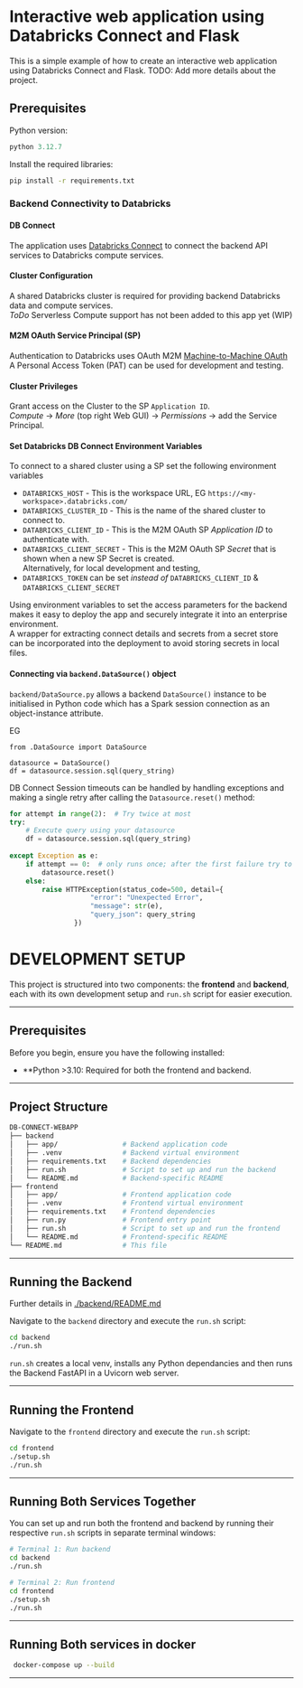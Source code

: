 # Interactive web application using Databricks Connect and Flask
This is a simple example of how to create an interactive web application using Databricks Connect and Flask.
TODO: Add more details about the project.

## Prerequisites

Python version:
```python
python 3.12.7
```

Install the required libraries:
```bash
pip install -r requirements.txt
```

### Backend Connectivity to Databricks
#### DB Connect ####  
The application uses [Databricks Connect](https://docs.databricks.com/en/dev-tools/databricks-connect/index.html) to connect the backend API services to Databricks compute services.

#### Cluster Configuration ####
A shared Databricks cluster is required for providing backend Databricks data and compute services.  
*ToDo* Serverless Compute support has not been added to this app yet (WIP)

#### M2M OAuth Service Principal (SP) #### 
Authentication to Databricks uses OAuth M2M  [Machine-to-Machine OAuth](https://docs.databricks.com/en/dev-tools/auth/oauth-m2m.html)  
A Personal Access Token (PAT) can be used for development and testing. 

#### Cluster Privileges 
Grant access on the Cluster to the SP `Application ID`.  
*Compute* -> *More* (top right Web GUI) -> *Permissions* -> add the Service Principal.

#### Set Databricks DB Connect Environment Variables
To connect to a shared cluster using a SP set the following environment variables
+ `DATABRICKS_HOST`  - This is the workspace URL, EG `https://<my-workspace>.databricks.com/`  
+ `DATABRICKS_CLUSTER_ID` - This is the name of the shared cluster to connect to.  
+ `DATABRICKS_CLIENT_ID` - This is the M2M OAuth SP *Application ID* to authenticate with.    
+ `DATABRICKS_CLIENT_SECRET` - This is the M2M OAuth SP *Secret* that is shown when a new SP Secret is created.  
Alternatively, for local development and testing, 
+ `DATABRICKS_TOKEN` can be set *instead of* `DATABRICKS_CLIENT_ID` & `DATABRICKS_CLIENT_SECRET`

Using environment variables to set the access parameters for the backend makes it easy to deploy the app and securely integrate it into an enterprise environment.  
A wrapper for extracting connect details and secrets from a secret store can be incorporated into the deployment to avoid storing secrets in local files.   

#### Connecting via `backend.DataSource()` object

`backend/DataSource.py` allows a backend `DataSource()` instance to be initialised in Python code which has a Spark session connection as an object-instance attribute.

EG 

```
from .DataSource import DataSource

datasource = DataSource()
df = datasource.session.sql(query_string)
```

DB Connect Session timeouts can be handled by handling exceptions and making a single retry after calling the `Datasource.reset()` method:

```python
for attempt in range(2):  # Try twice at most
try:
    # Execute query using your datasource
    df = datasource.session.sql(query_string)
    
except Exception as e:
    if attempt == 0:  # only runs once; after the first failure try to re-initialise the datasource
        datasource.reset()
    else:
        raise HTTPException(status_code=500, detail={
                    "error": "Unexpected Error",
                    "message": str(e),
                    "query_json": query_string
                })        

```

#  DEVELOPMENT SETUP

This project is structured into two components: the **frontend** and **backend**, each with its own development setup and `run.sh` script for easier execution.

---

## Prerequisites

Before you begin, ensure you have the following installed:

- **Python >3.10: Required for both the frontend and backend.

---

## Project Structure

```bash
DB-CONNECT-WEBAPP
├── backend
│   ├── app/                # Backend application code
│   ├── .venv               # Backend virtual environment
│   ├── requirements.txt    # Backend dependencies
│   ├── run.sh              # Script to set up and run the backend
│   └── README.md           # Backend-specific README
├── frontend
│   ├── app/                # Frontend application code
│   ├── .venv               # Frontend virtual environment
│   ├── requirements.txt    # Frontend dependencies
│   ├── run.py              # Frontend entry point
│   ├── run.sh              # Script to set up and run the frontend
│   └── README.md           # Frontend-specific README
└── README.md               # This file
```

---

## Running the Backend

Further details in [./backend/README.md](./backend/Readme.md)

Navigate to the `backend` directory and execute the `run.sh` script:

```bash
cd backend
./run.sh
```

`run.sh` creates a local venv, installs any Python dependancies and then runs the Backend FastAPI in a Uvicorn web server.

---

## Running the Frontend

Navigate to the `frontend` directory and execute the `run.sh` script:

```bash
cd frontend
./setup.sh
./run.sh
```
---

## Running Both Services Together

You can set up and run both the frontend and backend by running their respective `run.sh` scripts in separate terminal windows:

```bash
# Terminal 1: Run backend
cd backend
./run.sh

# Terminal 2: Run frontend
cd frontend
./setup.sh
./run.sh
```

---      

## Running Both services in docker



```bash
 docker-compose up --build
```

---  
